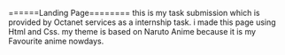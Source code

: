======Landing Page========
this is my task submission which is provided by Octanet services as a internship task.
i made this page using Html and Css.
my theme is based on Naruto Anime because it is my Favourite anime nowdays.
